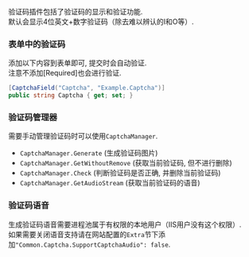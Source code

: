 验证码插件包括了验证码的显示和验证功能.<br/>
默认会显示4位英文+数字验证码（除去难以辨认的I和O等）.<br/>

### 表单中的验证码

添加以下内容到表单即可, 提交时会自动验证.<br/>
注意不添加[Required]也会进行验证.<br/>
```csharp
[CaptchaField("Captcha", "Example.Captcha")]
public string Captcha { get; set; }
```

### 验证码管理器

需要手动管理验证码时可以使用`CaptchaManager`.

- `CaptchaManager.Generate` (生成验证码图片)
- `CaptchaManager.GetWithoutRemove` (获取当前验证码, 但不进行删除)
- `CaptchaManager.Check` (判断验证码是否正确, 并删除当前验证码)
- `CaptchaManager.GetAudioStream` (获取当前验证码的语音)

### 验证码语音

生成验证码语音需要进程池属于有权限的本地用户（IIS用户没有这个权限）.<br/>
如果需要关闭语音支持请在网站配置的`Extra`节下添加`"Common.Captcha.SupportCaptchaAudio": false`.<br/>
